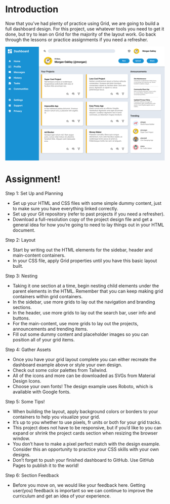 # Introduction
Now that you’ve had plenty of practice using Grid, we are going to build a full dashboard design. For this project, use whatever tools you need to get it done, but try to lean on Grid for the majority of the layout work. Go back through the lessons or practice assignments if you need a refresher.

![Example](images/dashboard-project.png)

# Assignment!
Step 1: Set Up and Planning

- Set up your HTML and CSS files with some simple dummy content, just to make sure you have everything linked correctly.
- Set up your Git repository (refer to past projects if you need a refresher).
- Download a full-resolution copy of the project design file and get a general idea for how you’re going to need to lay things out in your HTML document.

Step 2: Layout
- Start by writing out the HTML elements for the sidebar, header and main-content containers.
- In your CSS file, apply Grid properties until you have this basic layout built.

Step 3: Nesting
- Taking it one section at a time, begin nesting child elements under the parent elements in the HTML. Remember that you can keep making grid containers within grid containers.
- In the sidebar, use more grids to lay out the navigation and branding sections.
- In the header, use more grids to lay out the search bar, user info and buttons.
- For the main-content, use more grids to lay out the projects, announcements and trending items.
- Fill out some dummy content and placeholder images so you can position all of your grid items.

Step 4: Gather Assets
- Once you have your grid layout complete you can either recreate the dashboard example above or style your own design.
- Check out some color palettes from Tailwind.
- All of the icons and more can be downloaded as SVGs from Material Design Icons.
- Choose your own fonts! The design example uses Roboto, which is available with Google fonts.

Step 5: Some Tips!
- When building the layout, apply background colors or borders to your containers to help you visualize your grid.
- It’s up to you whether to use pixels, fr units or both for your grid tracks.
- This project does not have to be responsive, but if you’d like to you can expand or shrink the project cards section when resizing the browser window.
- You don’t have to make a pixel perfect match with the design example. Consider this an opportunity to practice your CSS skills with your own designs.
- Don’t forget to push your finished dashboard to GitHub. Use GitHub Pages to publish it to the world!

Step 6: Section Feedback
- Before you move on, we would like your feedback here. Getting user(you) feedback is important so we can continue to improve the curriculum and get an idea of your experience.


